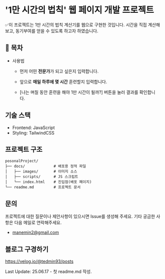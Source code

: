 # '1만 시간의 법칙' 웹 페이지 개발 프로젝트

✅이 프로젝트는 1만 시간의 법칙 계산기를 웹으로 구현한 것입니다. 시간을 직접 계산해보고, 동기부여를 얻을 수 있도록 하고자 하였습니다.

## 📖 목차

- 사용법

  - 먼저 어떤 **전문가**가 되고 싶은지 입력합니다.

  - 앞으로 **매일 하루에 몇 시간** 훈련할지 입력합니다.

  - [나는 며칠 동안 훈련을 해야 1만 시간이 될까?] 버튼을 눌러 결과를 확인합니다.

## 기술 스택

- Frontend: JavaScript
- Styling: TailwindCSS

## 프로젝트 구조

```
posonalProject/
├── docs/             # 배포용 정적 파일
│   ├── images/       # 이미지 소스
│   ├── scripts/      # JS 스크립트
│   └── index.html    # 진입점(배포 페이지)
└── readme.md         # 프로젝트 문서
```

## 문의

프로젝트에 대한 질문이나 제안사항이 있으시면 Issue를 생성해 주세요.
기타 궁금한 사항은 다음 메일로 연락해주세요.

- manemin2@gmail.com

## 블로그 구경하기

<https://velog.io/@tedmin93/posts>

Last Update: 25.06.17 - 첫 readme.md 작성.
